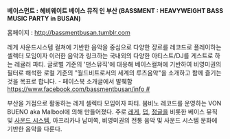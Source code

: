 **베이스먼트 : 헤비웨이트 베이스 뮤직 인 부산 (BASSMENT : HEAVYWEIGHT BASS MUSIC PARTY in
BUSAN)**

홈페이지 : <http://bassmentbusan.tumblr.com>

레게 사운드시스템 컬쳐에 기반한 음악을 중심으로 다양한 쟝르를 레코드로 플레이하는 셀렉터 모임이자 이러한 음악과 링크하는 국내외의
다양한 아티스트/DJ를 게스트로 하는 레귤러 파티. 글로벌 기준의 '댄스뮤직'에 대응해 베이스컬쳐에 기반하여 비영미권의 필터로
해석한 로컬 기준의 "월드비트로서의 세계의 루츠음악"을 소개하고 함께 즐기는 것을 목표로 합니다. - 페이스북 소개글에서
발췌함 [<https://www.facebook.com/bassmentbusan/info>
\#](/https://www.facebook.com/bassmentbusan/info_# "wikilink")

부산을 거점으로 활동하는 레게 셀렉타 모임이자 파티. 봄비노 레코드를 운영하는 VON BUENO aka Malbool에 의해
만들어졌다. 주로 [레게](/레게 "wikilink"), [덥](/덥 "wikilink"),
[정글을](/정글 "wikilink") 비롯한 베이스 뮤직 및 [사운드
시스템](/사운드_시스템 "wikilink"), 아프리카나 남미쪽, 비영미권의 전통 음악 및
사운드 시스템 문화에 기반한 음악을 다룬다.